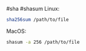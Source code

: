#sha #shasum
Linux:
```bash
sha256sum /path/to/file
```

MacOS:
```bash
shasum -a 256 /path/to/file
```